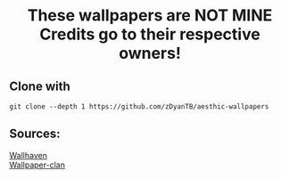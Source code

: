 <h1 align="center">
  These wallpapers are NOT MINE<br>
  Credits go to their respective owners!
</h1>

## Clone with 
```console
git clone --depth 1 https://github.com/zDyanTB/aesthic-wallpapers 
```

## Sources:
[Wallhaven](https://wallhaven.cc/) <br>
[Wallpaper-clan](https://wallpapers-clan.com/)
